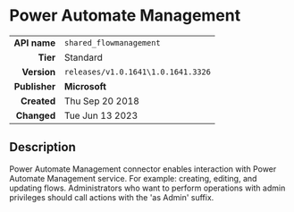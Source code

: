 # Power Automate Management
| | |
|-:|-|
|**API name**|`shared_flowmanagement`|
|**Tier**|Standard|
|**Version**|`releases/v1.0.1641\1.0.1641.3326`|
|**Publisher**|**Microsoft**|
|**Created**|Thu Sep 20 2018|
|**Changed**|Tue Jun 13 2023|

## Description
Power Automate Management connector enables interaction with Power Automate Management service. For example: creating, editing, and updating flows. Administrators who want to perform operations with admin privileges should call actions with the 'as Admin' suffix.
